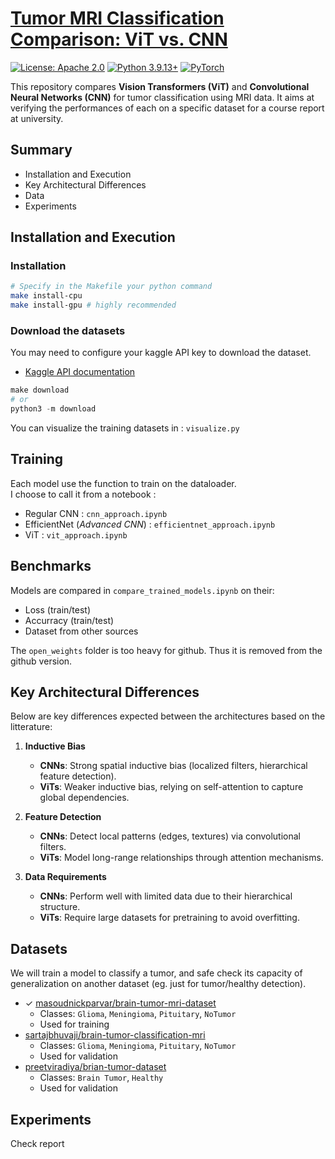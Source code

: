 # [Tumor MRI Classification Comparison: ViT vs. CNN](https://github.com/Ophiase/Tumor-Classification-MA7CY070)

[![License: Apache 2.0](https://img.shields.io/badge/License-Apache%202.0-green.svg)](https://opensource.org/licenses/Apache-2.0)
[![Python 3.9.13+](https://img.shields.io/badge/Python-3.9.13%2B-yellow.svg)](https://www.python.org/)
[![PyTorch](https://img.shields.io/badge/PyTorch-EE4C2C.svg)](https://pytorch.org/)

This repository compares **Vision Transformers (ViT)** and **Convolutional Neural Networks (CNN)** for tumor classification using MRI data.
It aims at verifying the performances of each on a specific dataset for a course report at university.

## Summary

- Installation and Execution
- Key Architectural Differences
- Data
- Experiments

## Installation and Execution

### Installation

```bash
# Specify in the Makefile your python command
make install-cpu
make install-gpu # highly recommended 
```

### Download the datasets

You may need to configure your kaggle API key to download the dataset.
- [Kaggle API documentation](https://www.kaggle.com/docs/api)

```python
make download
# or
python3 -m download 
```

You can visualize the training datasets in : ``visualize.py``

## Training

Each model use the function to train on the dataloader.\
I choose to call it from a notebook :
- Regular CNN : ``cnn_approach.ipynb``
- EfficientNet (*Advanced CNN*) : ``efficientnet_approach.ipynb``
- ViT : ``vit_approach.ipynb``

## Benchmarks

Models are compared in ``compare_trained_models.ipynb`` on their:
- Loss (train/test)
- Accurracy (train/test)
- Dataset from other sources

The ``open_weights`` folder is too heavy for github.
Thus it is removed from the github version.

## Key Architectural Differences

Below are key differences expected between the architectures based on the litterature:

1. **Inductive Bias**  
   - **CNNs**: Strong spatial inductive bias (localized filters, hierarchical feature detection).  
   - **ViTs**: Weaker inductive bias, relying on self-attention to capture global dependencies.  

2. **Feature Detection**  
   - **CNNs**: Detect local patterns (edges, textures) via convolutional filters.  
   - **ViTs**: Model long-range relationships through attention mechanisms.  

3. **Data Requirements**  
   - **CNNs**: Perform well with limited data due to their hierarchical structure.  
   - **ViTs**: Require large datasets for pretraining to avoid overfitting.  

## Datasets

We will train a model to classify a tumor, and safe check its capacity of generalization on another dataset (eg. just for tumor/healthy detection). 

- $\checkmark$ [masoudnickparvar/brain-tumor-mri-dataset](https://www.kaggle.com/datasets/masoudnickparvar/brain-tumor-mri-dataset)
   - Classes: ``Glioma``, ``Meningioma``, ``Pituitary``, ``NoTumor`` 
   - Used for training
- [sartajbhuvaji/brain-tumor-classification-mri](https://www.kaggle.com/datasets/sartajbhuvaji/brain-tumor-classification-mri)
   - Classes: ``Glioma``, ``Meningioma``, ``Pituitary``, ``NoTumor`` 
   - Used for validation
- [preetviradiya/brian-tumor-dataset](https://www.kaggle.com/datasets/preetviradiya/brian-tumor-dataset?select=Brain+Tumor+Data+Set)
   - Classes: ``Brain Tumor``, ``Healthy``
   - Used for validation

## Experiments

Check report
